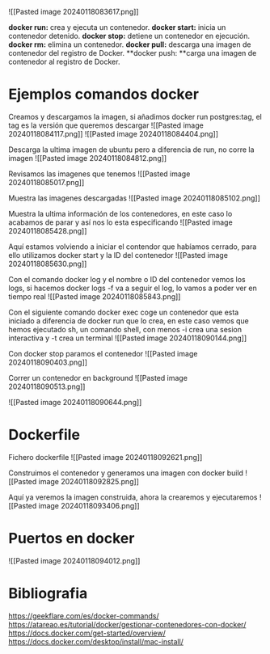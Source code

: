 
![[Pasted image 20240118083617.png]]

**docker run:** crea y ejecuta un contenedor.
**docker start:** inicia un contenedor detenido.
**docker stop:** detiene un contenedor en ejecución.
**docker rm:** elimina un contenedor.
**docker pull:** descarga una imagen de contenedor del registro de Docker.
**docker push: **carga una imagen de contenedor al registro de Docker.

# Ejemplos comandos docker

Creamos y descargamos la imagen, si añadimos docker run postgres:tag, el tag es la versión que queremos descargar
![[Pasted image 20240118084117.png]]
![[Pasted image 20240118084404.png]]

Descarga la ultima imagen de ubuntu pero a diferencia de run, no corre la imagen
![[Pasted image 20240118084812.png]]

Revisamos las imagenes que tenemos
![[Pasted image 20240118085017.png]]

Muestra las imagenes descargadas
![[Pasted image 20240118085102.png]]

Muestra la ultima información de los contenedores, en este caso lo acabamos de parar y así nos lo esta especificando
![[Pasted image 20240118085428.png]]

Aquí estamos volviendo a iniciar el contendor que habíamos cerrado, para ello utilizamos docker start y la ID del contenedor
![[Pasted image 20240118085630.png]]

Con el comando docker log y el nombre o ID del contenedor vemos los logs, si hacemos docker logs -f va a seguir el log, lo vamos a poder ver en tiempo real
![[Pasted image 20240118085843.png]]

Con el siguiente comando docker exec coge un contenedor que esta iniciado a diferencia de docker run que lo crea, en este caso vemos que hemos ejecutado sh, un comando shell, con menos -i crea una sesion interactiva y -t crea un terminal
![[Pasted image 20240118090144.png]]

Con docker stop paramos el contenedor
![[Pasted image 20240118090403.png]]

Correr un contenedor en background
![[Pasted image 20240118090513.png]]

![[Pasted image 20240118090644.png]]

# Dockerfile
Fichero dockerfile
![[Pasted image 20240118092621.png]]

Construimos el contenedor y generamos una imagen con docker build
![[Pasted image 20240118092825.png]]

Aquí ya veremos la imagen construida, ahora la crearemos y ejecutaremos
![[Pasted image 20240118093406.png]]

# Puertos en docker
![[Pasted image 20240118094012.png]]

# Bibliografia
https://geekflare.com/es/docker-commands/
https://atareao.es/tutorial/docker/gestionar-contenedores-con-docker/
https://docs.docker.com/get-started/overview/
https://docs.docker.com/desktop/install/mac-install/